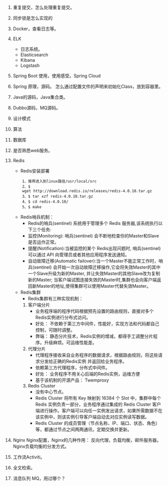 1. 重复提交，怎么处理重复提交。
2. 同步锁是怎么实现的
3. Docker，查看日志等。
4. ELK
    - 日志系统。
    - Elasticsearch
    - Kibana
    - Logstash
5. Spring Boot 使用，使用感受。Spring Cloud
6. Spring 原理，源码。 怎么通过配置文件的声明来初始化Class，放到容器里。
7. Java的源码，Java集合类。
8. Dubbo源码，MQ源码。
9. 设计模式
10. 算法
11. 数据库
12. 是否熟悉web服务。
13. Redis
    - Redis安装部署
    ```text
        1、推荐进入到linux路径/usr/local/src
        2、$ 
        wget http://download.redis.io/releases/redis-4.0.10.tar.gz
        3、$ tar xzf redis-4.0.10.tar.gz 
        4、$ cd redis-4.0.10/ 
        5、$ make
    ```
    - Redis哨兵机制：
        - Redis的哨兵(sentinel) 系统用于管理多个 Redis 服务器,该系统执行以下三个任务:
        - 监控(Monitoring): 哨兵(sentinel) 会不断地检查你的Master和Slave是否运作正常。
        - 提醒(Notification):当被监控的某个 Redis出现问题时, 哨兵(sentinel) 可以通过 API 向管理员或者其他应用程序发送通知。
        - 自动故障迁移(Automatic failover):当一个Master不能正常工作时，哨兵(sentinel) 会开始一次自动故障迁移操作,它会将失效Master的其中一个Slave升级为新的Master, 并让失效Master的其他Slave改为复制新的Master; 当客户端试图连接失效的Master时,集群也会向客户端返回新Master的地址,使得集群可以使用Master代替失效Master。
    - Redis集群
        - Redis集群有三种实现机制：
        1. 客户端分片
            - 业务程序端的程序代码根据预先设置的路由规则，直接对多个Redis实例进行分布式访问。
            - 好处： 不依赖于第三方中间件，性能好，实现方法和代码都自己控制，可随时调整。
            - 弊端： 静态分片技术，Redis实例的增减，都得手工调整分片程序。升级麻烦。可运维性能差。
        2. 代理分片
            - 代理程序接收来自业务程序的数据请求，根据路由规则，将这些请求分发给正确的Redis实例 并返回给业务程序。
            - 依赖第三方代理程序，分布式中间件。
            - 好处： 业务程序不用关心后端的Redis实例，运维方便
            - 基于该机制的开源产品： Twemproxy
        3. Redis Cluster 
            - 没有中心节点。
            - Redis Cluster 将所有 Key 映射到 16384 个 Slot 中，集群中每个 Redis 实例负责一部分，业务程序通过集成的 Redis Cluster 客户端进行操作。客户端可以向任一实例发出请求，如果所需数据不在该实例中，则该实例引导客户端自动去对应实例读写数据。
            - Redis Cluster 的成员管理（节点名称、IP、端口、状态、角色）等，都通过节点之间两两通讯，定期交换并更新。

14. Nginx Nginx配置，Nginx的几种作用： 反向代理，负载均衡，邮件服务器。Nginx负载均衡的分发方式。
15. 工作流Activiti。
16. 全文检索。
17. 消息队列 MQ，用过哪个？